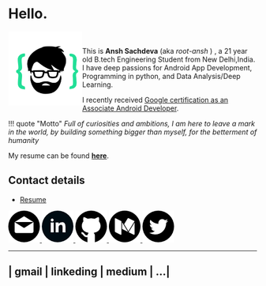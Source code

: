 
# Hello.  
<img 
    style="float:left;"
    src="img/logo/logo.svg" 
    alt="text"
    height="150"
    width="150"
/><br>

This is **Ansh Sachdeva** (aka *root-ansh* ) , a 21 year old B.tech Engineering Student from New Delhi,India.  
I have deep passions for Android App Development, Programming in python, and Data Analysis/Deep Learning.  

I recently received [Google certification as an Associate Android Developer](https://www.credential.net/pju5aztf).

!!! quote "Motto"
    *Full of curiosities and ambitions, I am here to leave a mark in the world, by building something bigger than myself, for the betterment of humanity*

My resume can be found [**here**](https://drive.google.com/file/d/185IHAjhCUS054EFnxvIx8bIak2YJqT0N/view).


## Contact details

- [Resume](https://drive.google.com/file/d/185IHAjhCUS054EFnxvIx8bIak2YJqT0N/view)    


<a href="mailto:anshsachdevaprofessional@gmail.com">
    <img src="/img/email.png" height="64" width="64" alt="gmail">
</a>
<a href="https://www.linkedin.com/in/anshsachdevaprofessiona">
    <img src="/img/linkedin.png" height="64" width="64" alt="linkedin">
</a>
<a href="https://github.com/root-ansh">
    <img src="/img/github.png" height="64" width="64" alt="github">
</a>
<a href="https://medium.com/@anshsachdevaprofessional">
    <img src="/img/medium.png" height="64" width="64" alt="medium">
</a>
<a href="https://twitter.com/root_ansh">
    <img src="/img/twitter.png" height="64" width="64" alt="gmail">
</a>




-----------------------------------
| gmail | linkeding | medium | ...|
-----------------------------------


	  

